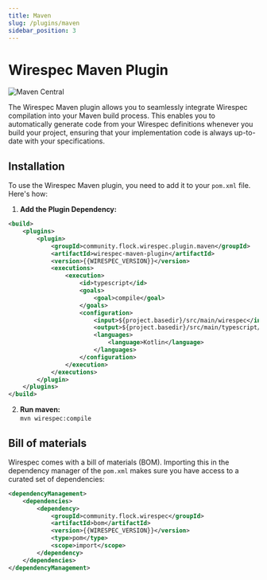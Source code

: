 ```yaml
---
title: Maven
slug: /plugins/maven
sidebar_position: 3
---
```


# Wirespec Maven Plugin

![Maven Central](https://img.shields.io/maven-central/v/community.flock.wirespec.plugin.maven/wirespec-maven-plugin)

The Wirespec Maven plugin allows you to seamlessly integrate Wirespec compilation into your Maven build process. This enables you to automatically generate code from your Wirespec definitions whenever you build your project, ensuring that your implementation code is always up-to-date with your specifications.

## Installation

To use the Wirespec Maven plugin, you need to add it to your `pom.xml` file. Here's how:

1.  **Add the Plugin Dependency:**

```xml
<build>
    <plugins>
        <plugin>
            <groupId>community.flock.wirespec.plugin.maven</groupId>
            <artifactId>wirespec-maven-plugin</artifactId>
            <version>{{WIRESPEC_VERSION}}</version>
            <executions>
                <execution>
                    <id>typescript</id>
                    <goals>
                        <goal>compile</goal>
                    </goals>
                    <configuration>
                        <input>${project.basedir}/src/main/wirespec</input>
                        <output>${project.basedir}/src/main/typescript/generated</output>
                        <languages>
                            <language>Kotlin</language>
                        </languages>
                    </configuration>
                </execution>
            </executions>
        </plugin>
    </plugins>
</build>
```
2. **Run maven:**  
    `mvn wirespec:compile`

## Bill of materials
Wirespec comes with a bill of materials (BOM). Importing this in the dependency manager of the `pom.xml` makes sure you have access to a curated set of dependencies:

```xml
<dependencyManagement>
    <dependencies>
        <dependency>
            <groupId>community.flock.wirespec</groupId>
            <artifactId>bom</artifactId>
            <version>{{WIRESPEC_VERSION}}</version>
            <type>pom</type>
            <scope>import</scope>
        </dependency>
    </dependencies>
</dependencyManagement>

```
